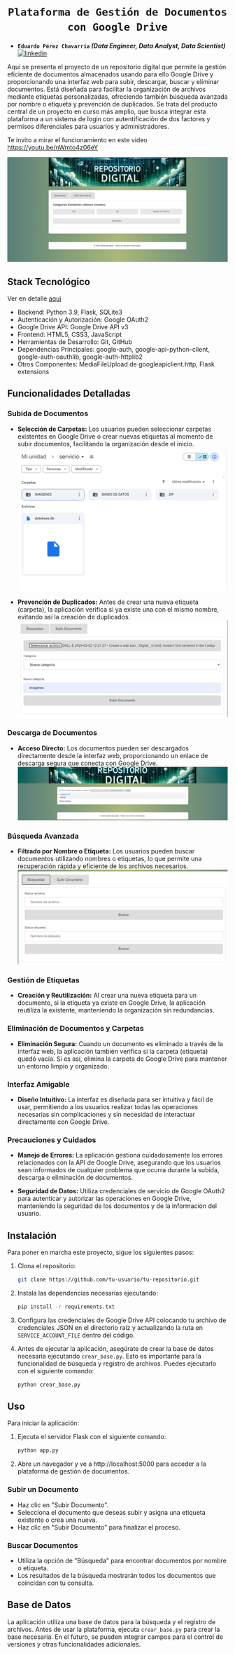 # <h1 align="center">**`Plataforma de Gestión de Documentos con Google Drive`**</h1>
* **`Eduardo Pérez Chavarría` _(Data Engineer, Data Analyst, Data Scientist)_**   [![linkedin](https://img.shields.io/badge/linkedin-0077B5?style=for-the-badge&logo=linkedin&logoColor=white)](https://www.linkedin.com/in/eduardo-perez-chavarria/)

Aquí se presenta el proyecto de un repositorio digital que permite la gestión eficiente de documentos almacenados usando para ello Google Drive y proporcionando una interfaz web para subir, descargar, buscar y eliminar documentos. Está diseñada para facilitar la organización de archivos mediante etiquetas personalizadas, ofreciendo también búsqueda avanzada por nombre o etiqueta y prevención de duplicados. Se trata del producto central de un proyecto en curso más amplio, que busca integrar esta plataforma a un sistema de login con autentificación de dos factores y permisos diferenciales para usuarios y administradores. 

Te invito a mirar el funcionamiento en este video https://youtu.be/nWmto4z06eY

![repositorio](imagenes/repositorio.png)


## Stack Tecnológico
Ver en detalle [aqui](stack_tecnologico.md)
- Backend: Python 3.9, Flask, SQLite3
- Autenticación y Autorización: Google OAuth2
- Google Drive API: Google Drive API v3
- Frontend: HTML5, CSS3, JavaScript
- Herramientas de Desarrollo: Git, GitHub
- Dependencias Principales: google-auth, google-api-python-client, google-auth-oauthlib, google-auth-httplib2
- Otros Componentes: MediaFileUpload de googleapiclient.http, Flask extensions


## Funcionalidades Detalladas

### Subida de Documentos

- **Selección de Carpetas:** Los usuarios pueden seleccionar carpetas existentes en Google Drive o crear nuevas etiquetas al momento de subir documentos, facilitando la organización desde el inicio.
![repositorio](imagenes/drive.png)

- **Prevención de Duplicados:** Antes de crear una nueva etiqueta (carpeta), la aplicación verifica si ya existe una con el mismo nombre, evitando así la creación de duplicados.
![subida](imagenes/subir.png)
### Descarga de Documentos

- **Acceso Directo:** Los documentos pueden ser descargados directamente desde la interfaz web, proporcionando un enlace de descarga segura que conecta con Google Drive.
![repositorio](imagenes/descarga.png)

### Búsqueda Avanzada

- **Filtrado por Nombre o Etiqueta:** Los usuarios pueden buscar documentos utilizando nombres o etiquetas, lo que permite una recuperación rápida y eficiente de los archivos necesarios.
![repositorio](imagenes/Busquedas.png)

### Gestión de Etiquetas

- **Creación y Reutilización:** Al crear una nueva etiqueta para un documento, si la etiqueta ya existe en Google Drive, la aplicación reutiliza la existente, manteniendo la organización sin redundancias.

### Eliminación de Documentos y Carpetas

- **Eliminación Segura:** Cuando un documento es eliminado a través de la interfaz web, la aplicación también verifica si la carpeta (etiqueta) quedó vacía. Si es así, elimina la carpeta de Google Drive para mantener un entorno limpio y organizado.


### Interfaz Amigable

- **Diseño Intuitivo:** La interfaz es diseñada para ser intuitiva y fácil de usar, permitiendo a los usuarios realizar todas las operaciones necesarias sin complicaciones y sin necesidad de interactuar directamente con Google Drive.

### Precauciones y Cuidados

- **Manejo de Errores:** La aplicación gestiona cuidadosamente los errores relacionados con la API de Google Drive, asegurando que los usuarios sean informados de cualquier problema que ocurra durante la subida, descarga o eliminación de documentos.

- **Seguridad de Datos:** Utiliza credenciales de servicio de Google OAuth2 para autenticar y autorizar las operaciones en Google Drive, manteniendo la seguridad de los documentos y de la información del usuario.

## Instalación

Para poner en marcha este proyecto, sigue los siguientes pasos:

1. Clona el repositorio:

    ```bash
    git clone https://github.com/tu-usuario/tu-repositorio.git
    ```

2. Instala las dependencias necesarias ejecutando:

    ```bash
    pip install -r requirements.txt
    ```

3. Configura las credenciales de Google Drive API colocando tu archivo de credenciales JSON en el directorio raíz y actualizando la ruta en `SERVICE_ACCOUNT_FILE` dentro del código.

4. Antes de ejecutar la aplicación, asegúrate de crear la base de datos necesaria ejecutando `crear_base.py`. Esto es importante para la funcionalidad de búsqueda y registro de archivos. Puedes ejecutarlo con el siguiente comando:

    ```bash
    python crear_base.py
    ```

## Uso

Para iniciar la aplicación:

1. Ejecuta el servidor Flask con el siguiente comando:

    ```bash
    python app.py
    ```

2. Abre un navegador y ve a http://localhost:5000 para acceder a la plataforma de gestión de documentos.

### Subir un Documento

- Haz clic en "Subir Documento".
- Selecciona el documento que deseas subir y asigna una etiqueta existente o crea una nueva.
- Haz clic en "Subir Documento" para finalizar el proceso.

### Buscar Documentos

- Utiliza la opción de "Búsqueda" para encontrar documentos por nombre o etiqueta.
- Los resultados de la búsqueda mostrarán todos los documentos que coincidan con tu consulta.

## Base de Datos

La aplicación utiliza una base de datos para la búsqueda y el registro de archivos. Antes de usar la plataforma, ejecuta `crear_base.py` para crear la base necesaria. En el futuro, se pueden integrar campos para el control de versiones y otras funcionalidades adicionales.